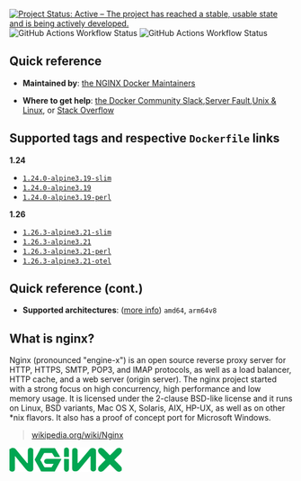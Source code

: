 [![Project Status: Active – The project has reached a stable, usable state and is being actively developed.](https://www.repostatus.org/badges/latest/active.svg)](https://www.repostatus.org/#active)
![GitHub Actions Workflow Status](https://img.shields.io/github/actions/workflow/status/vndroid/docker-nginx/ci24.yaml?branch=main&label=1.24%20CI%20)
![GitHub Actions Workflow Status](https://img.shields.io/github/actions/workflow/status/vndroid/docker-nginx/ci26.yaml?branch=main&label=1.26%20CI%20)

## Quick reference

- **Maintained by**:
  [the NGINX Docker Maintainers](https://github.com/nginxinc/docker-nginx)

- **Where to get help**:
  [the Docker Community Slack](https://dockr.ly/comm-slack),[Server Fault](https://serverfault.com/help/on-topic),[Unix & Linux](https://unix.stackexchange.com/help/on-topic), or [Stack Overflow⁠](https://stackoverflow.com/help/on-topic)

## Supported tags and respective `Dockerfile` links

**1.24**

- [`1.24.0-alpine3.19-slim`](https://github.com/vndroid/docker-nginx/blob/main/stable/1.24/alpine-slim/Dockerfile)
- [`1.24.0-alpine3.19`](https://github.com/vndroid/docker-nginx/blob/main/stable/1.24/alpine/Dockerfile)
- [`1.24.0-alpine3.19-perl`](https://github.com/vndroid/docker-nginx/blob/main/stable/1.24/alpine-perl/Dockerfile)

**1.26**

- [`1.26.3-alpine3.21-slim`](https://github.com/vndroid/docker-nginx/blob/main/stable/1.26/alpine-slim/Dockerfile)
- [`1.26.3-alpine3.21`](https://github.com/vndroid/docker-nginx/blob/main/stable/1.26/alpine/Dockerfile)
- [`1.26.3-alpine3.21-perl`](https://github.com/vndroid/docker-nginx/blob/main/stable/1.26/alpine-perl/Dockerfile)
- [`1.26.3-alpine3.21-otel`](https://github.com/vndroid/docker-nginx/blob/main/stable/1.26/alpine-otel/Dockerfile)

## Quick reference (cont.)

- **Supported architectures**: ([more info](https://github.com/docker-library/official-images#architectures-other-than-amd64)⁠)
  `amd64`, `arm64v8`

## What is nginx?

Nginx (pronounced "engine-x") is an open source reverse proxy server for HTTP, HTTPS, SMTP, POP3, and IMAP protocols, as well as a load balancer, HTTP cache, and a web server (origin server). The nginx project started with a strong focus on high concurrency, high performance and low memory usage. It is licensed under the 2-clause BSD-like license and it runs on Linux, BSD variants, Mac OS X, Solaris, AIX, HP-UX, as well as on other *nix flavors. It also has a proof of concept port for Microsoft Windows.

> [wikipedia.org/wiki/Nginx](https://en.wikipedia.org/wiki/Nginx)

![logo](https://raw.githubusercontent.com/docker-library/docs/01c12653951b2fe592c1f93a13b4e289ada0e3a1/nginx/logo.png)